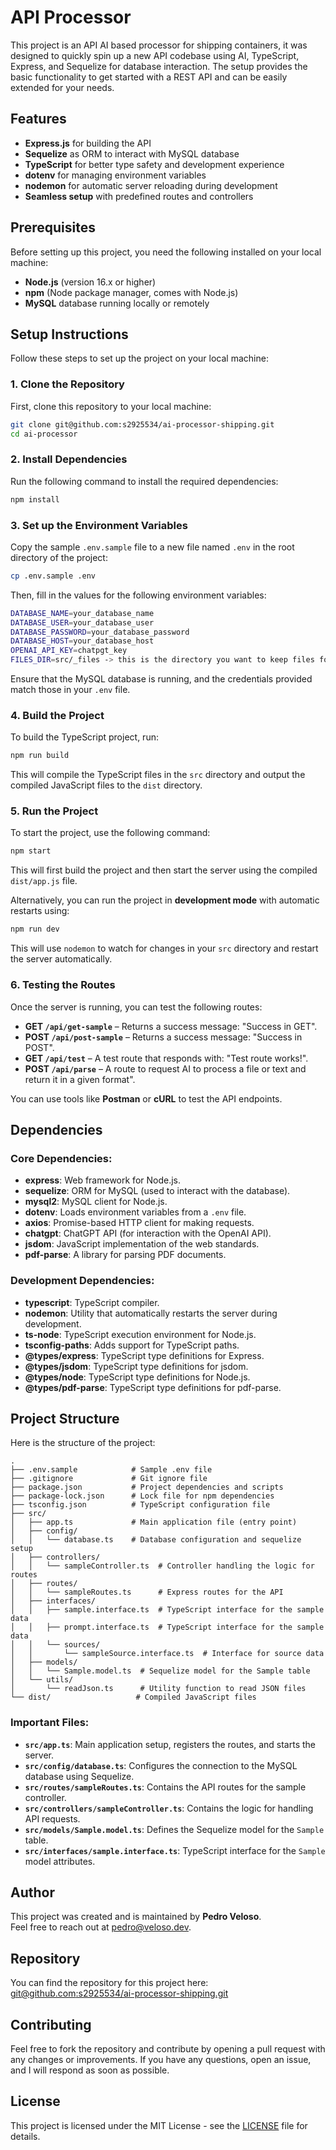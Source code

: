 # API Processor

This project is an API AI based processor for shipping containers, it was designed to quickly spin up a new API 
codebase using 
AI, TypeScript, Express, 
and Sequelize for database interaction. The setup provides the basic functionality to get started with a REST API and can be easily extended for your needs.

## Features

- **Express.js** for building the API
- **Sequelize** as ORM to interact with MySQL database
- **TypeScript** for better type safety and development experience
- **dotenv** for managing environment variables
- **nodemon** for automatic server reloading during development
- **Seamless setup** with predefined routes and controllers

## Prerequisites

Before setting up this project, you need the following installed on your local machine:

- **Node.js** (version 16.x or higher)
- **npm** (Node package manager, comes with Node.js)
- **MySQL** database running locally or remotely

## Setup Instructions

Follow these steps to set up the project on your local machine:

### 1. Clone the Repository

First, clone this repository to your local machine:

```bash
git clone git@github.com:s2925534/ai-processor-shipping.git
cd ai-processor
```

### 2. Install Dependencies

Run the following command to install the required dependencies:

```bash
npm install
```

### 3. Set up the Environment Variables

Copy the sample `.env.sample` file to a new file named `.env` in the root directory of the project:

```bash
cp .env.sample .env
```

Then, fill in the values for the following environment variables:

```bash
DATABASE_NAME=your_database_name
DATABASE_USER=your_database_user
DATABASE_PASSWORD=your_database_password
DATABASE_HOST=your_database_host
OPENAI_API_KEY=chatpgt_key
FILES_DIR=src/_files -> this is the directory you want to keep files for p[rocessing]
```

Ensure that the MySQL database is running, and the credentials provided match those in your `.env` file.

### 4. Build the Project

To build the TypeScript project, run:

```bash
npm run build
```

This will compile the TypeScript files in the `src` directory and output the compiled JavaScript files to the `dist` directory.

### 5. Run the Project

To start the project, use the following command:

```bash
npm start
```

This will first build the project and then start the server using the compiled `dist/app.js` file.

Alternatively, you can run the project in **development mode** with automatic restarts using:

```bash
npm run dev
```

This will use `nodemon` to watch for changes in your `src` directory and restart the server automatically.

### 6. Testing the Routes

Once the server is running, you can test the following routes:

- **GET `/api/get-sample`** – Returns a success message: "Success in GET".
- **POST `/api/post-sample`** – Returns a success message: "Success in POST".
- **GET `/api/test`** – A test route that responds with: "Test route works!".
- **POST `/api/parse`** – A route to request AI to process a file or text and return it in a given format".

You can use tools like **Postman** or **cURL** to test the API endpoints.

## Dependencies

### Core Dependencies:
- **express**: Web framework for Node.js.
- **sequelize**: ORM for MySQL (used to interact with the database).
- **mysql2**: MySQL client for Node.js.
- **dotenv**: Loads environment variables from a `.env` file.
- **axios**: Promise-based HTTP client for making requests.
- **chatgpt**: ChatGPT API (for interaction with the OpenAI API).
- **jsdom**: JavaScript implementation of the web standards.
- **pdf-parse**: A library for parsing PDF documents.

### Development Dependencies:
- **typescript**: TypeScript compiler.
- **nodemon**: Utility that automatically restarts the server during development.
- **ts-node**: TypeScript execution environment for Node.js.
- **tsconfig-paths**: Adds support for TypeScript paths.
- **@types/express**: TypeScript type definitions for Express.
- **@types/jsdom**: TypeScript type definitions for jsdom.
- **@types/node**: TypeScript type definitions for Node.js.
- **@types/pdf-parse**: TypeScript type definitions for pdf-parse.

## Project Structure

Here is the structure of the project:

```
.
├── .env.sample            # Sample .env file
├── .gitignore             # Git ignore file
├── package.json           # Project dependencies and scripts
├── package-lock.json      # Lock file for npm dependencies
├── tsconfig.json          # TypeScript configuration file
├── src/
│   ├── app.ts             # Main application file (entry point)
│   ├── config/
│   │   └── database.ts    # Database configuration and sequelize setup
│   ├── controllers/
│   │   └── sampleController.ts  # Controller handling the logic for routes
│   ├── routes/
│   │   └── sampleRoutes.ts      # Express routes for the API
│   ├── interfaces/
│   │   ├── sample.interface.ts  # TypeScript interface for the sample data
│   │   ├── prompt.interface.ts  # TypeScript interface for the sample data
│   │   └── sources/
│   │       └── sampleSource.interface.ts  # Interface for source data
│   ├── models/
│   │   └── Sample.model.ts  # Sequelize model for the Sample table
│   └── utils/
│       └── readJson.ts      # Utility function to read JSON files
└── dist/                   # Compiled JavaScript files
```

### Important Files:

- **`src/app.ts`**: Main application setup, registers the routes, and starts the server.
- **`src/config/database.ts`**: Configures the connection to the MySQL database using Sequelize.
- **`src/routes/sampleRoutes.ts`**: Contains the API routes for the sample controller.
- **`src/controllers/sampleController.ts`**: Contains the logic for handling API requests.
- **`src/models/Sample.model.ts`**: Defines the Sequelize model for the `Sample` table.
- **`src/interfaces/sample.interface.ts`**: TypeScript interface for the `Sample` model attributes.

## Author

This project was created and is maintained by **Pedro Veloso**.  
Feel free to reach out at [pedro@veloso.dev](mailto:pedro@veloso.dev).

## Repository

You can find the repository for this project here:  
[git@github.com:s2925534/ai-processor-shipping.git](git@github.com:s2925534/ai-processor-shipping.git)

## Contributing

Feel free to fork the repository and contribute by opening a pull request with any changes or improvements. If you have any questions, open an issue, and I will respond as soon as possible.

## License

This project is licensed under the MIT License - see the [LICENSE](LICENSE) file for details.
